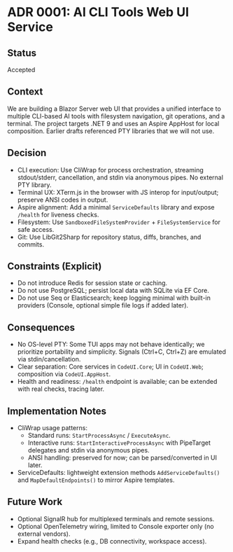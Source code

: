 # ADR 0001: AI CLI Tools Web UI Service

## Status
Accepted

## Context
We are building a Blazor Server web UI that provides a unified interface to multiple CLI-based AI tools with filesystem navigation, git operations, and a terminal. The project targets .NET 9 and uses an Aspire AppHost for local composition. Earlier drafts referenced PTY libraries that we will not use.

## Decision
- CLI execution: Use CliWrap for process orchestration, streaming stdout/stderr, cancellation, and stdin via anonymous pipes. No external PTY library.
- Terminal UX: XTerm.js in the browser with JS interop for input/output; preserve ANSI codes in output.
- Aspire alignment: Add a minimal `ServiceDefaults` library and expose `/health` for liveness checks.
- Filesystem: Use `SandboxedFileSystemProvider` + `FileSystemService` for safe access.
- Git: Use LibGit2Sharp for repository status, diffs, branches, and commits.

## Constraints (Explicit)
- Do not introduce Redis for session state or caching.
- Do not use PostgreSQL; persist local data with SQLite via EF Core.
- Do not use Seq or Elasticsearch; keep logging minimal with built-in providers (Console, optional simple file logs if added later).

## Consequences
- No OS-level PTY: Some TUI apps may not behave identically; we prioritize portability and simplicity. Signals (Ctrl+C, Ctrl+Z) are emulated via stdin/cancellation.
- Clear separation: Core services in `CodeUI.Core`; UI in `CodeUI.Web`; composition via `CodeUI.AppHost`.
- Health and readiness: `/health` endpoint is available; can be extended with real checks, tracing later.

## Implementation Notes
- CliWrap usage patterns:
  - Standard runs: `StartProcessAsync` / `ExecuteAsync`.
  - Interactive runs: `StartInteractiveProcessAsync` with PipeTarget delegates and stdin via anonymous pipes.
  - ANSI handling: preserved for now; can be parsed/converted in UI later.
- ServiceDefaults: lightweight extension methods `AddServiceDefaults()` and `MapDefaultEndpoints()` to mirror Aspire templates.

## Future Work
- Optional SignalR hub for multiplexed terminals and remote sessions.
- Optional OpenTelemetry wiring, limited to Console exporter only (no external vendors).
- Expand health checks (e.g., DB connectivity, workspace access).
